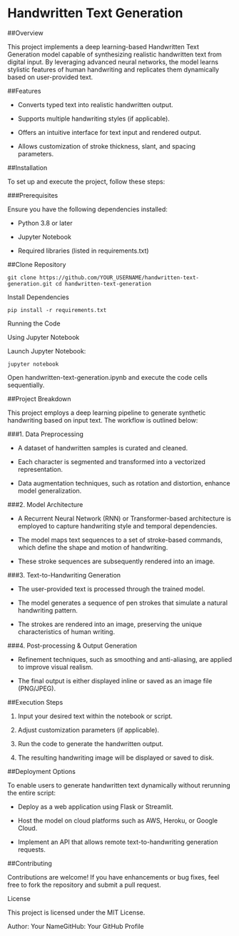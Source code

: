 # Handwritten Text Generation

##Overview

This project implements a deep learning-based Handwritten Text Generation model capable of synthesizing realistic handwritten text from digital input. By leveraging advanced neural networks, the model learns stylistic features of human handwriting and replicates them dynamically based on user-provided text.

##Features

- Converts typed text into realistic handwritten output.

- Supports multiple handwriting styles (if applicable).

- Offers an intuitive interface for text input and rendered output.

- Allows customization of stroke thickness, slant, and spacing parameters.

##Installation

To set up and execute the project, follow these steps:

###Prerequisites

Ensure you have the following dependencies installed:

- Python 3.8 or later

- Jupyter Notebook

- Required libraries (listed in requirements.txt)

##Clone Repository

`git clone https://github.com/YOUR_USERNAME/handwritten-text-generation.git
cd handwritten-text-generation`

Install Dependencies

`pip install -r requirements.txt`

Running the Code

Using Jupyter Notebook

Launch Jupyter Notebook:

`jupyter notebook`

Open handwritten-text-generation.ipynb and execute the code cells sequentially.

##Project Breakdown

This project employs a deep learning pipeline to generate synthetic handwriting based on input text. The workflow is outlined below:

###1. Data Preprocessing

- A dataset of handwritten samples is curated and cleaned.

- Each character is segmented and transformed into a vectorized representation.

- Data augmentation techniques, such as rotation and distortion, enhance model generalization.

###2. Model Architecture

- A Recurrent Neural Network (RNN) or Transformer-based architecture is employed to capture handwriting style and temporal dependencies.

- The model maps text sequences to a set of stroke-based commands, which define the shape and motion of handwriting.

- These stroke sequences are subsequently rendered into an image.

###3. Text-to-Handwriting Generation

- The user-provided text is processed through the trained model.

- The model generates a sequence of pen strokes that simulate a natural handwriting pattern.

- The strokes are rendered into an image, preserving the unique characteristics of human writing.

###4. Post-processing & Output Generation

- Refinement techniques, such as smoothing and anti-aliasing, are applied to improve visual realism.

- The final output is either displayed inline or saved as an image file (PNG/JPEG).

##Execution Steps

1. Input your desired text within the notebook or script.

2. Adjust customization parameters (if applicable).

3. Run the code to generate the handwritten output.

4. The resulting handwriting image will be displayed or saved to disk.

##Deployment Options

To enable users to generate handwritten text dynamically without rerunning the entire script:

- Deploy as a web application using Flask or Streamlit.

- Host the model on cloud platforms such as AWS, Heroku, or Google Cloud.

- Implement an API that allows remote text-to-handwriting generation requests.

##Contributing

Contributions are welcome! If you have enhancements or bug fixes, feel free to fork the repository and submit a pull request.

License

This project is licensed under the MIT License.

Author: Your NameGitHub: Your GitHub Profile

